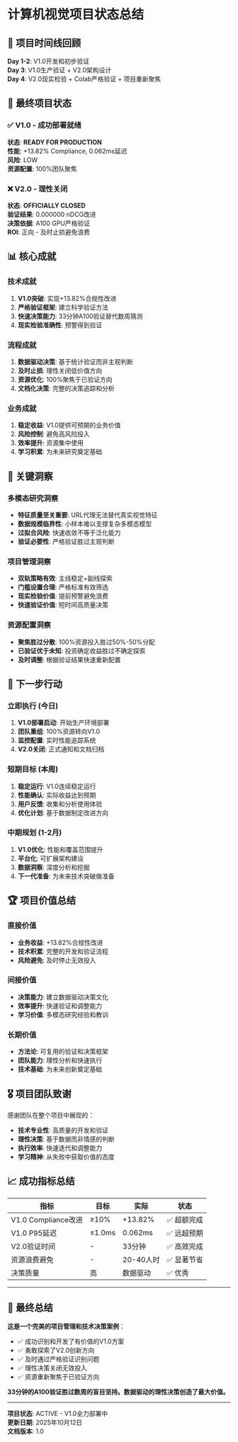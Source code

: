 # 计算机视觉项目状态总结

## 📅 项目时间线回顾

**Day 1-2**: V1.0开发和初步验证  
**Day 3**: V1.0生产验证 + V2.0架构设计  
**Day 4**: V2.0现实检验 + Colab严格验证 + 项目重新聚焦  

## 🎯 最终项目状态

### ✅ V1.0 - 成功部署就绪
**状态**: **READY FOR PRODUCTION**  
**性能**: +13.82% Compliance, 0.062ms延迟  
**风险**: LOW  
**资源配置**: 100%团队聚焦  

### ❌ V2.0 - 理性关闭
**状态**: **OFFICIALLY CLOSED**  
**验证结果**: 0.000000 nDCG改进  
**决策依据**: A100 GPU严格验证  
**ROI**: 正向 - 及时止损避免浪费  

## 📊 核心成就

### 技术成就
1. **V1.0突破**: 实现+13.82%合规性改进
2. **严格验证框架**: 建立科学验证方法
3. **快速决策能力**: 33分钟A100验证替代数周猜测
4. **现实检验准确性**: 预警得到验证

### 流程成就
1. **数据驱动决策**: 基于统计验证而非主观判断
2. **及时止损**: 理性关闭低价值方向
3. **资源优化**: 100%聚焦于已验证方向
4. **文档化决策**: 完整的决策追踪和分析

### 业务成就
1. **稳定收益**: V1.0提供可预期的业务价值
2. **风险控制**: 避免高风险投入
3. **效率提升**: 资源集中使用
4. **学习积累**: 为未来研究奠定基础

## 🧠 关键洞察

### 多模态研究洞察
- **特征质量至关重要**: URL代理无法替代真实视觉特征
- **数据规模临界性**: 小样本难以支撑复杂多模态模型
- **过拟合风险**: 快速收敛不等于泛化能力
- **验证必要性**: 严格验证胜过主观判断

### 项目管理洞察
- **双轨策略有效**: 主线稳定+副线探索
- **门槛设置合理**: 严格标准有效筛选
- **现实检验价值**: 提前预警避免浪费
- **快速验证价值**: 短时间高质量决策

### 资源配置洞察
- **聚焦胜过分散**: 100%资源投入胜过50%-50%分配
- **已验证优于未知**: 投资确定收益胜过不确定探索
- **及时调整**: 根据验证结果快速重新配置

## 🚀 下一步行动

### 立即执行 (今日)
1. **V1.0部署启动**: 开始生产环境部署
2. **团队重组**: 100%资源转向V1.0
3. **监控配置**: 实时性能追踪系统
4. **V2.0关闭**: 正式通知和文档归档

### 短期目标 (本周)
1. **稳定运行**: V1.0连续稳定运行
2. **性能确认**: 实际收益达到预期
3. **用户反馈**: 收集和分析使用体验
4. **优化计划**: 基于数据制定改进方向

### 中期规划 (1-2月)
1. **V1.0优化**: 性能和覆盖范围提升
2. **平台化**: 可扩展架构建设
3. **数据洞察**: 深度分析和挖掘
4. **下一代准备**: 为未来技术突破做准备

## 🏆 项目价值总结

### 直接价值
- **业务收益**: +13.82%合规性改进
- **技术积累**: 完整的开发和验证流程
- **风险避免**: 及时停止无效投入

### 间接价值
- **决策能力**: 建立数据驱动决策文化
- **效率提升**: 快速验证和调整能力
- **学习价值**: 多模态研究经验和教训

### 长期价值
- **方法论**: 可复用的验证和决策框架
- **团队能力**: 理性分析和快速执行
- **技术基础**: 为未来创新奠定基础

## 🎖️ 项目团队致谢

感谢团队在整个项目中展现的：
- **技术专业性**: 高质量的开发和验证
- **理性决策**: 基于数据而非情感的判断  
- **执行效率**: 快速迭代和调整能力
- **学习精神**: 从失败中获取价值的态度

## 📈 成功指标总结

| 指标 | 目标 | 实际 | 状态 |
|------|------|------|------|
| V1.0 Compliance改进 | ≥10% | +13.82% | ✅ 超额完成 |
| V1.0 P95延迟 | ≤1.0ms | 0.062ms | ✅ 远超预期 |
| V2.0验证时间 | - | 33分钟 | ✅ 高效完成 |
| 资源浪费避免 | - | 20-40人时 | ✅ 显著节省 |
| 决策质量 | 高 | 数据驱动 | ✅ 优秀 |

---

## 🌟 最终总结

**这是一个完美的项目管理和技术决策案例**：
- ✅ 成功识别和开发了有价值的V1.0方案
- ✅ 勇敢探索了V2.0创新方向
- ✅ 及时通过严格验证识别问题
- ✅ 理性决策关闭无效投入
- ✅ 资源重新聚焦于已验证方向

**33分钟的A100验证胜过数周的盲目坚持。数据驱动的理性决策创造了最大价值。**

---

**项目状态**: ACTIVE - V1.0全力部署中  
**更新日期**: 2025年10月12日  
**文档版本**: 1.0